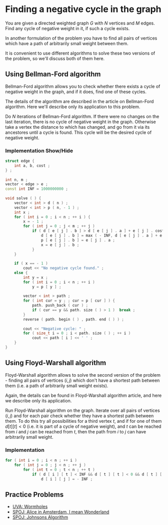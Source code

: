 <!--?title Negative Cycle Search -->

# Finding a negative cycle in the graph

You are given a directed weighted graph $G$ with $N$ vertices and $M$ edges. Find any cycle of negative weight in it, if such a cycle exists.

In another formulation of the problem you have to find all pairs of vertices which have a path of arbitrarily small weight between them.

It is convenient to use different algorithms to solve these two versions of the problem, so we'll discuss both of them here.

## Using Bellman-Ford algorithm

Bellman-Ford algorithm allows you to check whether there exists a cycle of negative weight in the graph, and if it does, find one of these cycles.

The details of the algorithm are described in the article on Bellman-Ford algorithm. Here we'll describe only its application to this problem.

Do $N$ iterations of Bellman-Ford algorithm. If there were no changes on the last iteration, there is no cycle of negative weight in the graph. Otherwise take a vertex the distance to which has changed, and go from it via its ancestores until a cycle is found. This cycle will be the desired cycle of negative weight.

### Implementation <span class="toggle-code"> Show/Hide </span>

```cpp
struct edge {
	int a, b, cost ;
} ;
 
int n, m ;
vector < edge > e ;
const int INF = 1000000000 ;
 
void solve ( ) {
	vector < int > d ( n ) ;
	vector < int > p ( n, - 1 ) ;
	int x ;
	for ( int i = 0 ; i < n ; ++ i ) {
		x = - 1 ;
		for ( int j = 0 ; j < m ; ++ j )
			if ( d [ e [ j ] . b ] > d [ e [ j ] . a ] + e [ j ] . cost ) {
				d [ e [ j ] . b ] = max ( - INF, d [ e [ j ] . a ] + e [ j ] . cost ) ;
				p [ e [ j ] . b ] = e [ j ] . a ;
				x = e [ j ] . b ;
			}
	}
 
	if ( x == - 1 )
		cout << "No negative cycle found." ;
	else {
		int y = x ;
		for ( int i = 0 ; i < n ; ++ i )
			y = p [ y ] ;
 
		vector < int > path ;
		for ( int cur = y ; ; cur = p [ cur ] ) {
			path. push_back ( cur ) ;
			if ( cur == y && path. size ( ) > 1 )  break ;
		}
		reverse ( path. begin ( ) , path. end ( ) ) ;
 
		cout << "Negative cycle: " ;
		for ( size_t i = 0 ; i < path. size ( ) ; ++ i )
			cout << path [ i ] << ' ' ;
	}
} 
```

## Using Floyd-Warshall algorithm

Floyd-Warshall algorithm allows to solve the second version of the problem - finding all pairs of vertices $(i, j)$ which don't have a shortest path between them (i.e. a path of arbitrarily small weight exists).

Again, the details can be found in Floyd-Warshall algorithm article, and here we describe only its application.

Run Floyd-Warshall algorithm on the graph. Iterate over all pairs of vertices $(i, j)$ and for each pair check whether they have a shortest path between them. To do this try all possibilities for a third vertex $t$, and if for one of them $d[t][t] < 0$ (i.e. it is part of a cycle of negative weight), and $t$ can be reached from $i$ and $j$ can be reached from $t$, then the path from $i$ to $j$ can have arbitrarily small weight.

### Implementation

```cpp
for ( int i = 0 ; i < n ; ++ i )
	for ( int j = 0 ; j < n ; ++ j )
		for ( int t = 0 ; t < n ; ++ t )
			if ( d [ i ] [ t ] < INF && d [ t ] [ t ] < 0 && d [ t ] [ j ] < INF )
				d [ i ] [ j ] = - INF ; 
```

## Practice Problems

- [UVA: Wormholes](https://uva.onlinejudge.org/index.php?option=com_onlinejudge&Itemid=8&page=show_problem&problem=499)
- [SPOJ: Alice in Amsterdam, I mean Wonderland](http://www.spoj.com/problems/UCV2013B/)
- [SPOJ: Johnsons Algorithm](http://www.spoj.com/problems/JHNSN/)
